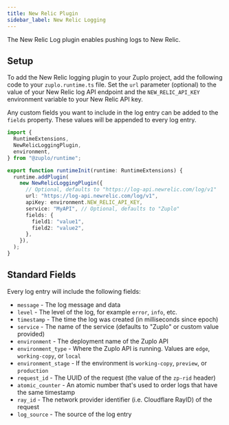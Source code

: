 ```yaml
---
title: New Relic Plugin
sidebar_label: New Relic Logging
---
```


The New Relic Log plugin enables pushing logs to New Relic.

<EnterpriseFeature name="Custom logging" />

## Setup

To add the New Relic logging plugin to your Zuplo project, add the following
code to your `zuplo.runtime.ts` file. Set the `url` parameter (optional) to the
value of your New Relic log API endpoint and the `NEW_RELIC_API_KEY` environment
variable to your New Relic API key.

Any custom fields you want to include in the log entry can be added to the
`fields` property. These values will be appended to every log entry.

```ts title="modules/zuplo.runtime.ts"
import {
  RuntimeExtensions,
  NewRelicLoggingPlugin,
  environment,
} from "@zuplo/runtime";

export function runtimeInit(runtime: RuntimeExtensions) {
  runtime.addPlugin(
    new NewRelicLoggingPlugin({
      // Optional, defaults to "https://log-api.newrelic.com/log/v1"
      url: "https://log-api.newrelic.com/log/v1",
      apiKey: environment.NEW_RELIC_API_KEY,
      service: "MyAPI", // Optional, defaults to "Zuplo"
      fields: {
        field1: "value1",
        field2: "value2",
      },
    }),
  );
}
```

## Standard Fields

Every log entry will include the following fields:

- `message` - The log message and data
- `level` - The level of the log, for example `error`, `info`, etc.
- `timestamp` - The time the log was created (in milliseconds since epoch)
- `service` - The name of the service (defaults to "Zuplo" or custom value
  provided)
- `environment` - The deployment name of the Zuplo API
- `environment_type` - Where the Zuplo API is running. Values are `edge`,
  `working-copy`, or `local`
- `environment_stage` - If the environment is `working-copy`, `preview`, or
  `production`
- `request_id` - The UUID of the request (the value of the `zp-rid` header)
- `atomic_counter` - An atomic number that's used to order logs that have the
  same timestamp
- `ray_id` - The network provider identifier (i.e. Cloudflare RayID) of the
  request
- `log_source` - The source of the log entry
